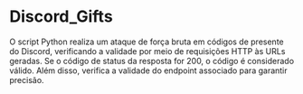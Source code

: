 # Discord_Gifts
O script Python realiza um ataque de força bruta em códigos de presente do Discord, verificando a validade por meio de requisições HTTP às URLs geradas. Se o código de status da resposta for 200, o código é considerado válido. Além disso, verifica a validade do endpoint associado para garantir precisão.
